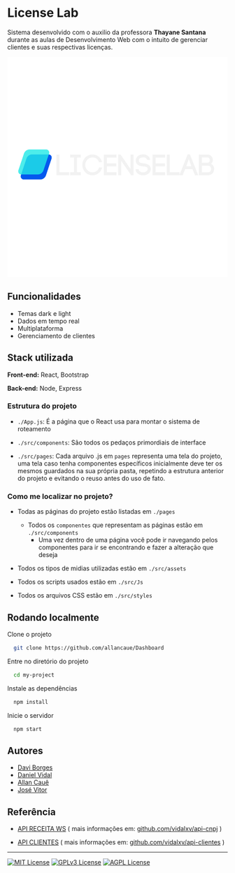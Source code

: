 
# License Lab

Sistema desenvolvido com o auxilio da professora **Thayane Santana** durante as aulas de Desenvolvimento Web com o intuito de gerenciar clientes e suas respectivas licenças.


![Logo](https://github.com/allancaue/Dashboard/blob/main/src/assets/1.png?raw=true)


## Funcionalidades

- Temas dark e light
- Dados em tempo real
- Multiplataforma
- Gerenciamento de clientes

## Stack utilizada

**Front-end:** React, Bootstrap

**Back-end:** Node, Express

### Estrutura do projeto

- `./App.js`: É a página que o React usa para montar o sistema de roteamento
- `./src/components`: São todos os pedaços primordiais de interface

- `./src/pages`: Cada arquivo .js em `pages` representa uma tela do projeto, uma tela caso tenha componentes específicos inicialmente deve ter os mesmos guardados na sua própria pasta, repetindo a estrutura anterior do projeto e evitando o reuso antes do uso de fato.

### Como me localizar no projeto?

- Todas as páginas do projeto estão listadas em `./pages`
  - Todos os `componentes` que representam as páginas estão em `./src/components`
    - Uma vez dentro de uma página você pode ir navegando pelos componentes para ir se encontrando e fazer a alteração que deseja

- Todos os tipos de midias utilizadas estão em `./src/assets`
- Todos os scripts usados estão em `./src/Js`
- Todos os arquivos CSS estão em `./src/styles`
## Rodando localmente

Clone o projeto

```bash
  git clone https://github.com/allancaue/Dashboard
```

Entre no diretório do projeto

```bash
  cd my-project
```

Instale as dependências

```bash
  npm install
```

Inicie o servidor

```bash
  npm start
```


## Autores

- [Davi Borges](https://github.com/dborgessdev)
- [Daniel Vidal](https://github.com/vidalxv)
- [Allan Cauê](https://github.com/allancaue)
- [José Vitor](https://github.com/vitorallves1)



## Referência

 - [API RECEITA WS](https://api-cnpj.onrender.com/)  ( mais informações em: [github.com/vidalxv/api-cnpj](https://github.com/vidalxv/api-cnpj) )

 - [API CLIENTES](https://api-ityw.onrender.com/) ( mais informações em: [github.com/vidalxv/api-clientes](https://github.com/vidalxv/api-clientes) )

---



[![MIT License](https://img.shields.io/badge/License-MIT-green.svg)](https://choosealicense.com/licenses/mit/) [![GPLv3 License](https://img.shields.io/badge/License-GPL%20v3-yellow.svg)](https://opensource.org/licenses/) [![AGPL License](https://img.shields.io/badge/license-AGPL-blue.svg)](http://www.gnu.org/licenses/agpl-3.0)

